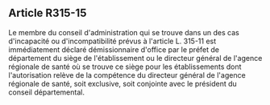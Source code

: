 ## Article R315-15

Le membre du conseil d'administration qui se trouve dans un des cas d'incapacité ou d'incompatibilité prévus
à l'article L. 315-11 est immédiatement déclaré démissionnaire d'office par le préfet de département du
siège de l'établissement ou le directeur général de l'agence régionale de santé où se trouve ce siège pour
les établissements dont l'autorisation relève de la compétence du directeur général de l'agence régionale de
santé, soit exclusive, soit conjointe avec le président du conseil départemental.

